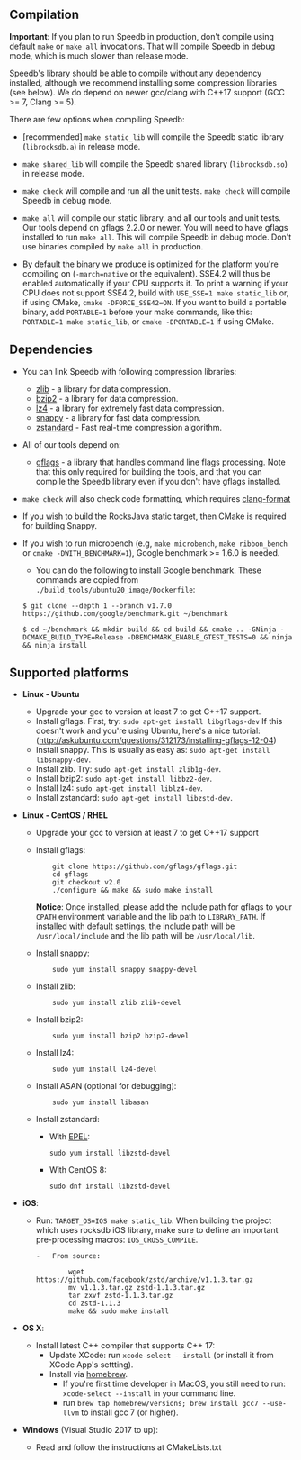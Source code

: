 ## Compilation

**Important**: If you plan to run Speedb in production, don't compile using
default `make` or `make all` invocations. That will compile Speedb in debug
mode, which is much slower than release mode.

Speedb's library should be able to compile without any dependency installed,
although we recommend installing some compression libraries (see below). We do
depend on newer gcc/clang with C++17 support (GCC >= 7, Clang >= 5).

There are few options when compiling Speedb:

-   [recommended] `make static_lib` will compile the Speedb static library
    (`librocksdb.a`) in release mode.

-   `make shared_lib` will compile the Speedb shared library (`librocksdb.so`)
    in release mode.

-   `make check` will compile and run all the unit tests. `make check` will
    compile Speedb in debug mode.

* `make all` will compile our static library, and all our tools and unit tests. Our tools
depend on gflags 2.2.0 or newer. You will need to have gflags installed to run `make all`. This will compile Speedb in debug mode. Don't
use binaries compiled by `make all` in production.

-   By default the binary we produce is optimized for the platform you're
    compiling on (`-march=native` or the equivalent). SSE4.2 will thus be
    enabled automatically if your CPU supports it. To print a warning if your
    CPU does not support SSE4.2, build with `USE_SSE=1 make static_lib` or, if
    using CMake, `cmake -DFORCE_SSE42=ON`. If you want to build a portable
    binary, add `PORTABLE=1` before your make commands, like this:
    `PORTABLE=1 make static_lib`, or `cmake -DPORTABLE=1` if using CMake.

## Dependencies

-   You can link Speedb with following compression libraries:

    -   [zlib](http://www.zlib.net/) - a library for data compression.
    -   [bzip2](http://www.bzip.org/) - a library for data compression.
    -   [lz4](https://github.com/lz4/lz4) - a library for extremely fast data
        compression.
    -   [snappy](http://google.github.io/snappy/) - a library for fast data
        compression.
    -   [zstandard](http://www.zstd.net) - Fast real-time compression algorithm.

-   All of our tools depend on:

    -   [gflags](https://gflags.github.io/gflags/) - a library that handles
        command line flags processing. Note that this only required for building
        the tools, and that you can compile the Speedb library even if you don't
        have gflags installed.

-   `make check` will also check code formatting, which requires
    [clang-format](https://clang.llvm.org/docs/ClangFormat.html)

-   If you wish to build the RocksJava static target, then CMake is required for
    building Snappy.

-   If you wish to run microbench (e.g, `make microbench`, `make ribbon_bench`
    or `cmake -DWITH_BENCHMARK=1`), Google benchmark >= 1.6.0 is needed.
    -  You can do the following to install Google benchmark. These commands are copied from `./build_tools/ubuntu20_image/Dockerfile`:

    `$ git clone --depth 1 --branch v1.7.0 https://github.com/google/benchmark.git ~/benchmark`

    `$ cd ~/benchmark && mkdir build && cd build && cmake .. -GNinja -DCMAKE_BUILD_TYPE=Release -DBENCHMARK_ENABLE_GTEST_TESTS=0 && ninja && ninja install`

## Supported platforms

-   **Linux - Ubuntu**

    -   Upgrade your gcc to version at least 7 to get C++17 support.
    -   Install gflags. First, try: `sudo apt-get install libgflags-dev` If this
        doesn't work and you're using Ubuntu, here's a nice tutorial:
        (http://askubuntu.com/questions/312173/installing-gflags-12-04)
    -   Install snappy. This is usually as easy as:
        `sudo apt-get install libsnappy-dev`.
    -   Install zlib. Try: `sudo apt-get install zlib1g-dev`.
    -   Install bzip2: `sudo apt-get install libbz2-dev`.
    -   Install lz4: `sudo apt-get install liblz4-dev`.
    -   Install zstandard: `sudo apt-get install libzstd-dev`.

-   **Linux - CentOS / RHEL**

    -   Upgrade your gcc to version at least 7 to get C++17 support
    -   Install gflags:

                git clone https://github.com/gflags/gflags.git
                cd gflags
                git checkout v2.0
                ./configure && make && sudo make install

        **Notice**: Once installed, please add the include path for gflags to
        your `CPATH` environment variable and the lib path to `LIBRARY_PATH`. If
        installed with default settings, the include path will be
        `/usr/local/include` and the lib path will be `/usr/local/lib`.

    -   Install snappy:

                sudo yum install snappy snappy-devel

    -   Install zlib:

                sudo yum install zlib zlib-devel

    -   Install bzip2:

                sudo yum install bzip2 bzip2-devel

    -   Install lz4:

                sudo yum install lz4-devel

    -   Install ASAN (optional for debugging):

                sudo yum install libasan

    -   Install zstandard:

        -   With [EPEL](https://fedoraproject.org/wiki/EPEL):

                sudo yum install libzstd-devel

        -   With CentOS 8:

                sudo dnf install libzstd-devel
* **iOS**:
  * Run: `TARGET_OS=IOS make static_lib`. When building the project which uses rocksdb iOS library, make sure to define an important pre-processing macros: `IOS_CROSS_COMPILE`.

        -   From source:

                wget https://github.com/facebook/zstd/archive/v1.1.3.tar.gz
                mv v1.1.3.tar.gz zstd-1.1.3.tar.gz
                tar zxvf zstd-1.1.3.tar.gz
                cd zstd-1.1.3
                make && sudo make install

-   **OS X**:

    -   Install latest C++ compiler that supports C++ 17:
        -   Update XCode: run `xcode-select --install` (or install it from XCode
            App's settting).
        -   Install via [homebrew](http://brew.sh/).
            -   If you're first time developer in MacOS, you still need to run:
                `xcode-select --install` in your command line.
            -   run `brew tap homebrew/versions; brew install gcc7 --use-llvm`
                to install gcc 7 (or higher).

-   **Windows** (Visual Studio 2017 to up):
    -   Read and follow the instructions at CMakeLists.txt
